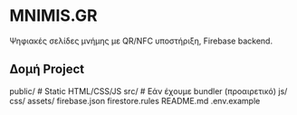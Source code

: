 # MNIMIS.GR

Ψηφιακές σελίδες μνήμης με QR/NFC υποστήριξη, Firebase backend.

## Δομή Project

public/         # Static HTML/CSS/JS
src/            # Εάν έχουμε bundler (προαιρετικό)
  js/
  css/
assets/
firebase.json
firestore.rules
README.md
.env.example